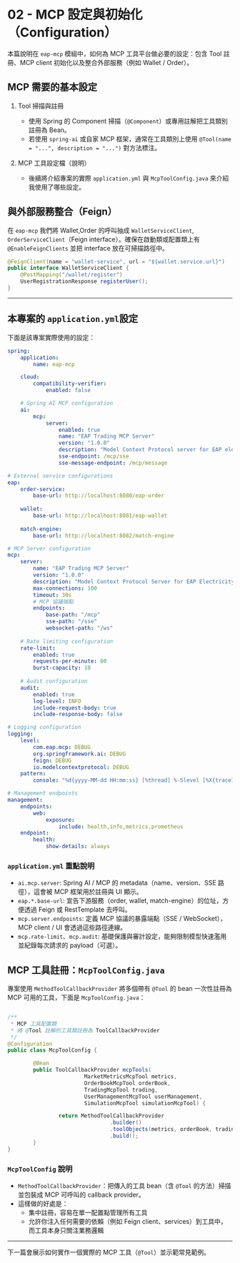 # 02 - MCP 設定與初始化（Configuration）

本篇說明在 `eap-mcp` 模組中，如何為 MCP 工具平台做必要的設定：包含 Tool 註冊、MCP client 初始化以及整合外部服務（例如 Wallet / Order）。

## MCP 需要的基本設定

1. Tool 掃描與註冊
   - 使用 Spring 的 Component 掃描（`@Component`）或專用註解把工具類別註冊為 Bean。
   - 若使用 `spring-ai` 或自家 MCP 框架，通常在工具類別上使用 `@Tool(name = "...", description = "...")` 對方法標注。

2. MCP 工具設定檔（說明）
    - 後續將介紹專案的實際 `application.yml` 與 `McpToolConfig.java` 來介紹我使用了哪些設定。

## 與外部服務整合（Feign）

在 `eap-mcp` 我們將 Wallet,Order 的呼叫抽成 `WalletServiceClient`, `OrderServiceClient`（Feign interface）。確保在啟動類或配置類上有 `@EnableFeignClients` 並把 interface 放在可掃描路徑中。

```java
@FeignClient(name = "wallet-service", url = "${wallet.service.url}")
public interface WalletServiceClient {
    @PostMapping("/wallet/register")
    UserRegistrationResponse registerUser();
}
```

---


## 本專案的 `application.yml`設定

下面是該專案實際使用的設定：

```yaml
spring:
    application:
        name: eap-mcp

    cloud:
        compatibility-verifier:
            enabled: false

    # Spring AI MCP configuration
    ai:
        mcp:
            server:
                enabled: true
                name: "EAP Trading MCP Server"
                version: "1.0.0"
                description: "Model Context Protocol server for EAP electricity trading platform"
                sse-endpoint: /mcp/sse
                sse-message-endpoint: /mcp/message

# External service configurations
eap:
    order-service:
        base-url: http://localhost:8080/eap-order
  
    wallet:
        base-url: http://localhost:8081/eap-wallet
  
    match-engine:
        base-url: http://localhost:8082/match-engine

# MCP Server configuration
mcp:
    server:
        name: "EAP Trading MCP Server"
        version: "1.0.0"
        description: "Model Context Protocol Server for EAP Electricity Trading Platform"
        max-connections: 100
        timeout: 30s
        # MCP 協議端點
        endpoints:
            base-path: "/mcp"
            sse-path: "/sse"
            websocket-path: "/ws"
  
    # Rate limiting configuration
    rate-limit:
        enabled: true
        requests-per-minute: 60
        burst-capacity: 10
  
    # Audit configuration
    audit:
        enabled: true
        log-level: INFO
        include-request-body: true
        include-response-body: false

# Logging configuration
logging:
    level:
        com.eap.mcp: DEBUG
        org.springframework.ai: DEBUG
        feign: DEBUG
        io.modelcontextprotocol: DEBUG
    pattern:
        console: "%d{yyyy-MM-dd HH:mm:ss} [%thread] %-5level [%X{traceId},%X{spanId}] %logger{36} - %msg%n"

# Management endpoints
management:
    endpoints:
        web:
            exposure:
                include: health,info,metrics,prometheus
    endpoint:
        health:
            show-details: always
```

### `application.yml` 重點說明

- `ai.mcp.server`: Spring AI / MCP 的 metadata（name、version、SSE 路徑），這會被 MCP 框架用於註冊與 UI 顯示。
- `eap.*.base-url`: 宣告下游服務（order, wallet, match-engine）的位址，方便透過 Feign 或 RestTemplate 去呼叫。
- `mcp.server.endpoints`: 定義 MCP 協議的暴露端點（SSE / WebSocket），MCP client / UI 會透過這些路徑連線。
- `mcp.rate-limit`、`mcp.audit`: 基礎保護與審計設定，能夠限制模型快速濫用並紀錄每次請求的 payload（可選）。

## MCP 工具註冊：`McpToolConfig.java`

專案使用 `MethodToolCallbackProvider` 將多個帶有 `@Tool` 的 bean 一次性註冊為 MCP 可用的工具，下面是 `McpToolConfig.java`：

```java

/**
 * MCP 工具配置類
 * 將 @Tool 註解的工具類註冊為 ToolCallbackProvider
 */
@Configuration
public class McpToolConfig {

        @Bean
        public ToolCallbackProvider mcpTools(
                        MarketMetricsMcpTool metrics,
                        OrderBookMcpTool orderBook,
                        TradingMcpTool trading,
                        UserManagementMcpTool userManagement,
                        SimulationMcpTool simulationMcpTool) {

                return MethodToolCallbackProvider
                                .builder()
                                .toolObjects(metrics, orderBook, trading, userManagement, simulationMcpTool)
                                .build();
        }
}
```

### `McpToolConfig` 說明

- `MethodToolCallbackProvider`：把傳入的工具 bean（含 `@Tool` 的方法）掃描並包裝成 MCP 可呼叫的 callback provider。
- 這樣做的好處是：
    - 集中註冊，容易在單一配置點管理所有工具
    - 允許你注入任何需要的依賴（例如 Feign client、services）到工具中，而工具本身只關注業務邏輯

---

下一篇會展示如何實作一個實際的 MCP 工具（`@Tool`）並示範常見範例。